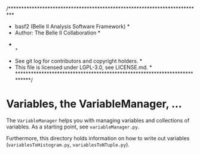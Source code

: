 /**************************************************************************
 * basf2 (Belle II Analysis Software Framework)                           *
 * Author: The Belle II Collaboration                                     *
 *                                                                        *
 * See git log for contributors and copyright holders.                    *
 * This file is licensed under LGPL-3.0, see LICENSE.md.                  *
 **************************************************************************/
# Variables, the VariableManager, ...

The ``VariableManager`` helps you with managing variables and collections of variables. 
As a starting point, see ``variableManager.py``.

Furthermore, this directory holds information on how to write out variables (``variablesToHistogram.py``, ``variablesToNTuple.py``).